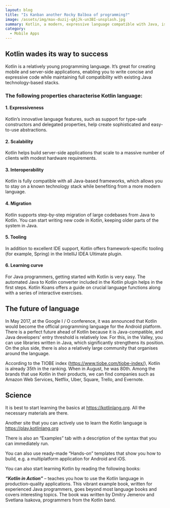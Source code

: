 ```yaml
---
layout: blog
title: "Is Kanban another Rocky Balboa of programming?"
image: /assets/img/max-duzij-qAjJk-un3BI-unsplash.jpg
summary: Kotlin, a modern, expressive language compatible with Java, is ideal for mobile and server-side applications, offering easy Java migration, scalability, and robust tooling. Officially endorsed for Android, it's rising in popularity.
category:
  - Mobile Apps
---
```

## Kotlin wades its way to success
Kotlin is a relatively young programming language. It’s great for creating mobile and server-side applications, enabling you to write concise and expressive code while maintaining full compatibility with existing Java technology-based stacks.

### The following properties characterise Kotlin language:

#### 1. Expressiveness
Kotlin’s innovative language features, such as support for type-safe constructors and delegated properties, help create sophisticated and easy-to-use abstractions.

#### 2. Scalability
Kotlin helps build server-side applications that scale to a massive number of clients with modest hardware requirements.

#### 3. Interoperability
Kotlin is fully compatible with all Java-based frameworks, which allows you to stay on a known technology stack while benefiting from a more modern language.

#### 4. Migration
Kotlin supports step-by-step migration of large codebases from Java to Kotlin. You can start writing new code in Kotlin, keeping older parts of the system in Java.

#### 5. Tooling
In addition to excellent IDE support, Kotlin offers framework-specific tooling (for example, Spring) in the IntelliJ IDEA Ultimate plugin.

#### 6. Learning curve
For Java programmers, getting started with Kotlin is very easy. The automated Java to Kotlin converter included in the Kotlin plugin helps in the first steps. Kotlin Koans offers a guide on crucial language functions along with a series of interactive exercises.

## The future of language
In May 2017, at the Google I / O conference, it was announced that Kotlin would become the official programming language for the Android platform. There is a perfect future ahead of Kotlin because it is Java-compatible, and Java developers' entry threshold is relatively low. For this, in the Valley, you can use libraries written in Java, which significantly strengthens its position. On the plus side, there is also a relatively large community that organises around the language.

According to the TIOBE index (https://www.tiobe.com/tiobe-index/), Kotlin is already 35th in the ranking. When in August, he was 80th. Among the brands that use Kotlin in their products, we can find companies such as Amazon Web Services, Netflix, Uber, Square, Trello, and Evernote.

## Science
It is best to start learning the basics at https://kotlinlang.org. All the necessary materials are there.

Another site that you can actively use to learn the Kotlin language is https://play.kotlinlang.org

There is also an “Examples” tab with a description of the syntax that you can immediately run.

You can also use ready-made “Hands-on” templates that show you how to build, e.g. a multiplatform application for Android and iOS.

You can also start learning Kotlin by reading the following books:

***“Kotlin in Action”*** – teaches you how to use the Kotlin language in production-quality applications. This vibrant example book, written for experienced Java programmers, goes beyond most language books and covers interesting topics. The book was written by Dmitry Jemerov and Svetlana Isakova, programmers from the Kotlin band.
 
